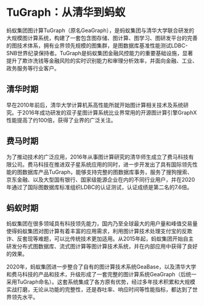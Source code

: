 # TuGraph：从清华到蚂蚁

蚂蚁集团图计算TuGraph（原名GeaGraph），是蚂蚁集团与清华大学联合研发的大规模图计算系统，构建了一套包含图存储、图计算、图学习、图研发平台的完善的图技术体系，拥有业界领先规模的图集群，是图数据库基准性能测试LDBC-SNB世界纪录保持者。TuGraph是蚂蚁集团金融风控能力的重要基础设施，显著提升了欺诈洗钱等金融风险的实时识别能力和审理分析效率，并面向金融、工业、政务服务等行业客户。

## 清华时期

早在2010年前后，清华大学计算机系高性能所就开始图计算相关技术及系统研究。于2016年成功研发的双子星图计算系统比业界常用的开源图计算引擎GraphX性能提高了约100倍，获得了业界的广泛关注。

## 费马时期

为了推动技术的广泛应用，2016年从事图计算研究的清华师生成立了费马科技有限公司。费马科技在推进双子星系统应用的同时，进一步开发出了具有国际领先性能的图数据库产品TuGraph，能够支持完整的图数据库事务，服务了搜狗搜索、京东金融、以及大型国有银行、国家级能源企业在内的不同行业用户，并在2020年通过了国际图数据库标准组织LDBC的认证测试，认证成绩是第二名的7.6倍。

## 蚂蚁时期

蚂蚁集团在很多领域具有科技领先能力，国内乃至全球最大的用户量和峰值交易量使得蚂蚁集团对图计算有着丰富的应用需求，利用图计算技术处理支付宝的反欺诈、反套现等难题，可以比传统技术更加适用。从2015年起，蚂蚁集团开始自主研发分布式图数据库、流式图计算等图计算技术系统，并在内部应用中获得了良好的效果。

2020年，蚂蚁集团进一步整合了自有的图计算技术系统GeaBase，以及清华大学和费马科技的产品和技术，升级形成了一套完整的图计算系统GeaGraph（后统一采用TuGraph命名）。这套系统集成了各方原有优势，经过多年技术积累和大规模实战打磨，无论从功能的完整性，还是吞吐率、响应时间等性能指标，都达到了世界领先水平。
